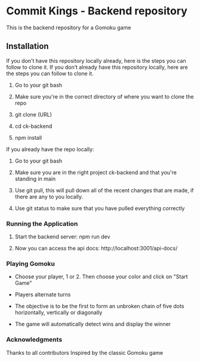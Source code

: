 # Commit Kings - Backend repository

This is the backend repository for a Gomoku game

## Installation

If you don't have this repository locally already, here is the steps you can follow to clone it. If you don’t already have this repository locally, here are the steps you can follow to clone it.

1. Go to your git bash

2. Make sure you're in the correct directory of where you want to clone the repo

3. git clone (URL)

4. cd ck-backend

5. npm install

If you already have the repo locally:

1. Go to your git bash

2. Make sure you are in the right project ck-backend and that you're standing in main

3. Use git pull, this will pull down all of the recent changes that are made, if there are any to you locally.

4. Use git status to make sure that you have pulled everything correctly

### Running the Application

1. Start the backend server: npm run dev

2. Now you can access the api docs: http://localhost:3001/api-docs/

### Playing Gomoku

* Choose your player, 1 or 2. Then choose your color and click on "Start Game"

* Players alternate turns

* The objective is to be the first to form an unbroken chain of five dots horizontally, vertically or diagonally

* The game will automatically detect wins and display the winner

### Acknowledgments
Thanks to all contributors
Inspired by the classic Gomoku game
